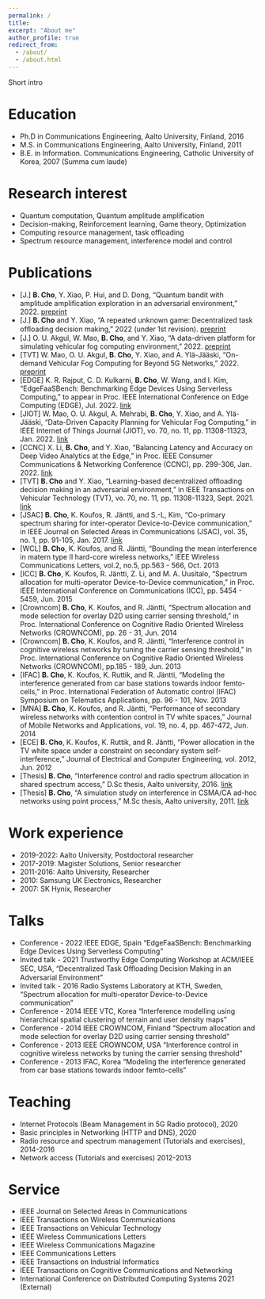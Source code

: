 ```yaml
---
permalink: /
title:  
excerpt: "About me"
author_profile: true
redirect_from: 
  - /about/
  - /about.html
---  
```

Short intro

Education
======
* Ph.D in Communications Engineering, Aalto University, Finland, 2016
* M.S. in Communications Engineering, Aalto University, Finland, 2011 
* B.E. in Information. Communications Engineering, Catholic University of Korea, 2007 (Summa cum laude)

Research interest
======
* Quantum computation, Quantum amplitude amplification
* Decision-making, Reinforcement learning, Game theory, Optimization
* Computing resource management, task offloading
* Spectrum resource management, interference model and control

  
Publications
======
* [J.] **B. Cho**, Y. Xiao, P. Hui, and D. Dong, “Quantum bandit with amplitude amplification exploration in an adversarial environment,” 2022. [preprint](https://arxiv.org/pdf/2208.07144.pdf)
* [J.] **B. Cho** and Y. Xiao, “A repeated unknown game: Decentralized task ofﬂoading decision making,” 2022 (under 1st revision). [preprint](https://arxiv.org/pdf/2209.01353.pdf)
* [J.] O. U. Akgul, W. Mao, **B. Cho**, and Y. Xiao, “A data-driven platform for simulating vehicular fog computing environment,” 2022. [preprint](https://doi.org/10.36227/techrxiv.17829398.v2)
* [TVT] W. Mao, O. U. Akgul, **B. Cho**, Y. Xiao, and A. Ylä-Jääski, “On-demand Vehicular Fog Computing for Beyond 5G Networks,” 2022. [preprint](https://doi.org/10.36227/techrxiv.19794472.v1)
* [EDGE] K. R. Rajput, C. D. Kulkarni, **B. Cho**, W. Wang, and I. Kim, “EdgeFaaSBench: Benchmarking Edge Devices Using Serverless Computing,” to appear in Proc. IEEE International Conference on Edge Computing (EDGE), Jul. 2022. [link](https://wwang.github.io/papers/EdgeFaaSBench.pdf)
* [JIOT] W. Mao, O. U. Akgul, A. Mehrabi, **B. Cho**, Y. Xiao, and A. Ylä-Jääski, “Data-Driven Capacity Planning for Vehicular Fog Computing,” in IEEE Internet of Things Journal (JIOT), vo. 70, no. 11, pp. 11308-11323, Jan. 2022. [link](https://ieeexplore.ieee.org/document/9684543)
* [CCNC] X. Li, **B. Cho**, and Y. Xiao, “Balancing Latency and Accuracy on Deep Video Analytics at the Edge,” in Proc. IEEE Consumer Communications & Networking Conference (CCNC), pp. 299-306, Jan. 2022. [link](https://acris.aalto.fi/ws/portalfiles/portal/79542279/_CCNC_2022_Deep_Video_Analytics_Latency_vs_Accuracy_2_.pdf)
* [TVT] **B. Cho** and Y. Xiao, “Learning-based decentralized offloading decision making in an adversarial environment,” in IEEE Transactions on Vehicular Technology (TVT), vo. 70, no. 11, pp. 11308-11323, Sept. 2021. [link](https://ieeexplore.ieee.org/document/9551805)
* [JSAC] **B. Cho**, K. Koufos, R. Jäntti, and S.-L, Kim, “Co-primary spectrum sharing for inter-operator Device-to-Device communication,” in IEEE Journal on Selected Areas in Communications (JSAC), vol. 35, no. 1, pp. 91-105, Jan. 2017. [link](https://research-information.bris.ac.uk/ws/portalfiles/portal/98113494/CoPrimD2D_Koufos2017.pdf)
* [WCL] **B. Cho**, K. Koufos, and R. Jäntti, “Bounding the mean interference in matern type II hard-core wireless networks,” IEEE Wireless Communications Letters, vol.2, no.5, pp.563 - 566, Oct. 2013
* [ICC] **B. Cho**, K. Koufos, R. Jäntti, Z. Li, and M. A. Uusitalo, “Spectrum allocation for multi-operator Device-to-Device communication,” in Proc. IEEE International Conference on Communications (ICC), pp. 5454 - 5459, Jun. 2015
* [Crowncom] **B. Cho**, K. Koufos, and R. Jäntti, “Spectrum allocation and mode selection for overlay D2D using carrier sensing threshold,” in Proc. International Conference on Cognitive Radio Oriented Wireless Networks (CROWNCOM), pp. 26 - 31, Jun. 2014
* [Crowncom] **B. Cho**, K. Koufos, and R. Jäntti, “Interference control in cognitive wireless networks by tuning the carrier sensing threshold,” in Proc. International Conference on Cognitive Radio Oriented Wireless Networks (CROWNCOM), pp.185 - 189, Jun. 2013
* [IFAC] **B. Cho**, K. Koufos, K. Ruttik, and R. Jäntti, “Modeling the interference generated from car base stations towards indoor femto-cells,” in Proc. International Federation of Automatic control (IFAC) Symposium on Telematics Applications, pp. 96 - 101, Nov. 2013
* [MNA] **B. Cho**, K. Koufos, and R. Jäntti, “Performance of secondary wireless networks with contention control in TV white spaces,” Journal of Mobile Networks and Applications, vol. 19, no. 4, pp. 467-472, Jun. 2014
* [ECE] **B. Cho**, K. Koufos, K. Ruttik, and R. Jäntti, “Power allocation in the TV white space under a constraint on secondary system self-interference,” Journal of Electrical and Computer Engineering, vol. 2012, Jun. 2012
* [Thesis] **B. Cho**, “Interference control and radio spectrum allocation in shared spectrum access,” D.Sc thesis, Aalto university, 2016. [link](https://aaltodoc.aalto.ﬁ/handle/123456789/21259)
* [Thesis] **B. Cho**, “A simulation study on interference in CSMA/CA ad-hoc networks using point process,” M.Sc thesis, Aalto university, 2011. [link](http://lib.tkk.ﬁ/Dipl/2010/urn100408.pdf)
  
Work experience
======
* 2019-2022: Aalto University, Postdoctoral researcher
* 2017-2019: Magister Solutions, Senior researcher
* 2011-2016: Aalto University, Researcher
* 2010: Samsung UK Electronics, Researcher
* 2007: SK Hynix, Researcher

Talks
======
* Conference - 2022 IEEE EDGE, Spain “EdgeFaaSBench: Benchmarking Edge Devices Using Serverless Computing”  
* Invited talk - 2021 Trustworthy Edge Computing Workshop at ACM/IEEE SEC, USA, “Decentralized Task Oﬄoading Decision Making in an Adversarial Environment”  
* Invited talk - 2016 Radio Systems Laboratory at KTH, Sweden, “Spectrum allocation for multi-operator Device-to-Device communication”  
* Conference - 2014 IEEE VTC, Korea “Interference modelling using hierarchical spatial clustering of terrain and user density maps”  
* Conference - 2014 IEEE CROWNCOM, Finland “Spectrum allocation and mode selection for overlay D2D using carrier sensing threshold”  
* Conference - 2013 IEEE CROWNCOM, USA “Interference control in cognitive wireless networks by tuning the carrier sensing threshold”  
* Conference - 2013 IFAC, Korea “Modeling the interference generated from car base stations towards indoor femto-cells”  
  
Teaching
======
* Internet Protocols (Beam Management in 5G Radio protocol), 2020
* Basic principles in Networking (HTTP and DNS), 2020 
* Radio resource and spectrum management (Tutorials and exercises), 2014-2016
* Network access (Tutorials and exercises) 2012-2013
  
  
Service 
======
* IEEE Journal on Selected Areas in Communications 
* IEEE Transactions on Wireless Communications 
* IEEE Transactions on Vehicular Technology 
* IEEE Wireless Communications Letters 
* IEEE Wireless Communications Magazine 
* IEEE Communications Letters 
* IEEE Transactions on Industrial Informatics 
* IEEE Transactions on Cognitive Communications and Networking 
* International Conference on Distributed Computing Systems 2021 (External) 
